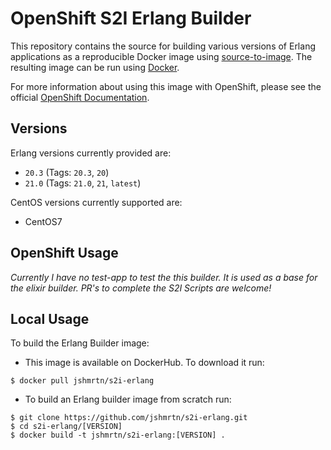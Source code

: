# OpenShift S2I Erlang  Builder

This repository contains the source for building various versions of
Erlang applications as a reproducible Docker image using
[source-to-image](https://github.com/openshift/source-to-image).
The resulting image can be run using [Docker](http://www.docker.com).

For more information about using this image with OpenShift, please see the
official [OpenShift
Documentation](https://docs.openshift.org/latest/architecture/core_concepts/builds_and_image_streams.html#source-build).

## Versions

Erlang versions currently provided are:

* `20.3` (Tags: `20.3`, `20`)
* `21.0` (Tags: `21.0`, `21`, `latest`)

CentOS versions currently supported are:
* CentOS7

## OpenShift Usage

*Currently I have no test-app to test the this builder. It is used as a base for
the elixir builder. PR's to complete the S2I Scripts are welcome!*

<!--
To build an Erlang image:

1. Clone this repo and enter into the directory
  ```
  git clone git@github.com:jshmrtn/s2i-erlang.git
  cd s2i-erlang
  ```

1. Install the example image stream configuration into OpenShift
  ```
  oc create -f imagestream.json
  ```

1. Create the application
  1. WebUI - Navigate to the project, click 'Add to Project' and search for
     the new builder image, select it and populate the fields to create your
     application
  1. Command Line -
    ```
    oc new-app --image-stream=erlang --code https://your.git/repo
    ```
-->

## Local Usage

To build the Erlang Builder image:

* This image is available on DockerHub. To download it run:

```
$ docker pull jshmrtn/s2i-erlang
```

* To build an Erlang builder image from scratch run:

```
$ git clone https://github.com/jshmrtn/s2i-erlang.git
$ cd s2i-erlang/[VERSION]
$ docker build -t jshmrtn/s2i-erlang:[VERSION] .
```
